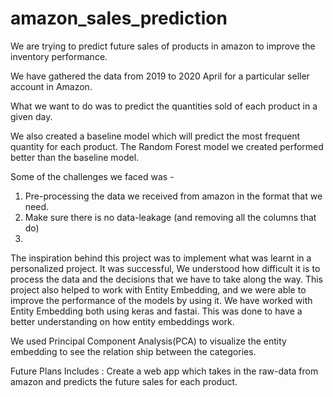 # amazon_sales_prediction
We are trying to predict future sales of products  in amazon to improve the inventory performance. 


We have gathered the data from 2019 to 2020 April for a particular seller account in Amazon. 

What we want to do was to predict the quantities sold of each product in a given day. 

We also created a baseline model which will predict the most frequent quantity for each product. The Random Forest model we created performed better than the baseline model. 

Some of the challenges we faced was -
1) Pre-processing the data we received from amazon in the format that we need.
2) Make sure there is no data-leakage (and removing all the columns that do)
3) 


The inspiration behind this project was to implement what was learnt in a personalized project. It was successful, We understood how difficult it is to process the data and the decisions that we have to take along the way. 
This project also helped to work with Entity Embedding, and we were able to improve the performance of the models by using it. We have worked with Entity Embedding both using keras and fastai. This was done to have a better understanding on how entity embeddings work. 

We used Principal Component Analysis(PCA) to visualize the entity embedding to see the relation ship between the categories.


Future Plans Includes :
Create a web app which takes in the raw-data from amazon and predicts the future sales for each product. 
